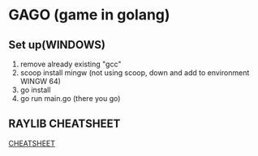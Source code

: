 # GAGO (game in golang)

## Set up(WINDOWS) 
1.  remove already existing "gcc"
2.  scoop install mingw  (not using scoop, down and add to environment WINGW 64)
3.  go install
4.  go run main.go (there you go)


## RAYLIB CHEATSHEET
[CHEATSHEET](https://www.raylib.com/cheatsheet/cheatsheet.html)